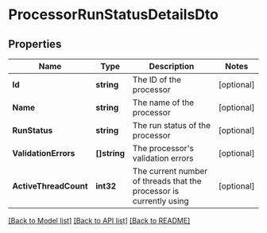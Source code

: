 # ProcessorRunStatusDetailsDto

## Properties

Name | Type | Description | Notes
------------ | ------------- | ------------- | -------------
**Id** | **string** | The ID of the processor | [optional] 
**Name** | **string** | The name of the processor | [optional] 
**RunStatus** | **string** | The run status of the processor | [optional] 
**ValidationErrors** | **[]string** | The processor&#39;s validation errors | [optional] 
**ActiveThreadCount** | **int32** | The current number of threads that the processor is currently using | [optional] 

[[Back to Model list]](../README.md#documentation-for-models) [[Back to API list]](../README.md#documentation-for-api-endpoints) [[Back to README]](../README.md)


